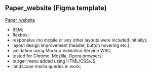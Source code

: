 ## Paper_website (Figma template)
[Paper_website](anna-milya.github.io/Paper_website/)
- BEM; 
- flexbox;
- responsive (no mobile or any other layouts were included initially);
- layout design improvement (header, button hovering etc.); 
- validation using Markup Validation Service W3C;
- tested for Chrome, Mozilla, Opera browsers;
- burger menu added using HTML/CSS/JS;
- landscape media queries in work;





